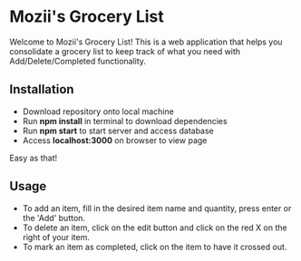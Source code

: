 # Mozii's Grocery List

Welcome to Mozii's Grocery List! This is a web application that helps you consolidate a grocery list to keep track of what you need with Add/Delete/Completed functionality.

## Installation

- Download repository onto local machine
- Run <b>npm install</b> in terminal to download dependencies
- Run <b>npm start</b> to start server and access database
- Access <b>localhost:3000</b> on browser to view page

Easy as that!

## Usage

- To add an item, fill in the desired item name and quantity, press enter or the 'Add' button.
- To delete an item, click on the edit button and click on the red X on the right of your item.
- To mark an item as completed, click on the item to have it crossed out.
